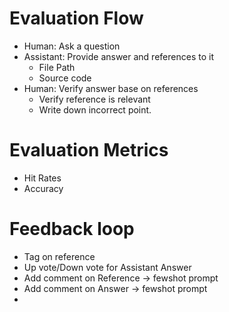 # Evaluation Flow
- Human: Ask a question
- Assistant: Provide answer and references to it
  - File Path
  - Source code
- Human: Verify answer base on references
  - Verify reference is relevant
  - Write down incorrect point.

# Evaluation Metrics
- Hit Rates
- Accuracy

# Feedback loop
- Tag on reference
- Up vote/Down vote for Assistant Answer
- Add comment on Reference -> fewshot prompt
- Add comment on Answer -> fewshot prompt
- 

